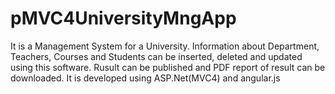 # pMVC4UniversityMngApp
It is a Management System for a University. Information about Department, Teachers, Courses and Students can be inserted, deleted and updated using this software.
Rusult can be published and PDF report of result can be downloaded.
It is developed using ASP.Net(MVC4) and angular.js
